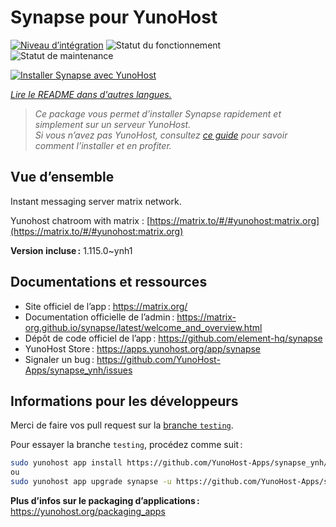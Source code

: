 <!--
Nota bene : ce README est automatiquement généré par <https://github.com/YunoHost/apps/tree/master/tools/readme_generator>
Il NE doit PAS être modifié à la main.
-->

# Synapse pour YunoHost

[![Niveau d’intégration](https://dash.yunohost.org/integration/synapse.svg)](https://ci-apps.yunohost.org/ci/apps/synapse/) ![Statut du fonctionnement](https://ci-apps.yunohost.org/ci/badges/synapse.status.svg) ![Statut de maintenance](https://ci-apps.yunohost.org/ci/badges/synapse.maintain.svg)

[![Installer Synapse avec YunoHost](https://install-app.yunohost.org/install-with-yunohost.svg)](https://install-app.yunohost.org/?app=synapse)

*[Lire le README dans d'autres langues.](./ALL_README.md)*

> *Ce package vous permet d’installer Synapse rapidement et simplement sur un serveur YunoHost.*  
> *Si vous n’avez pas YunoHost, consultez [ce guide](https://yunohost.org/install) pour savoir comment l’installer et en profiter.*

## Vue d’ensemble

Instant messaging server matrix network.

Yunohost chatroom with matrix : [https://matrix.to/#/#yunohost:matrix.org](https://matrix.to/#/#yunohost:matrix.org)


**Version incluse :** 1.115.0~ynh1
## Documentations et ressources

- Site officiel de l’app : <https://matrix.org/>
- Documentation officielle de l’admin : <https://matrix-org.github.io/synapse/latest/welcome_and_overview.html>
- Dépôt de code officiel de l’app : <https://github.com/element-hq/synapse>
- YunoHost Store : <https://apps.yunohost.org/app/synapse>
- Signaler un bug : <https://github.com/YunoHost-Apps/synapse_ynh/issues>

## Informations pour les développeurs

Merci de faire vos pull request sur la [branche `testing`](https://github.com/YunoHost-Apps/synapse_ynh/tree/testing).

Pour essayer la branche `testing`, procédez comme suit :

```bash
sudo yunohost app install https://github.com/YunoHost-Apps/synapse_ynh/tree/testing --debug
ou
sudo yunohost app upgrade synapse -u https://github.com/YunoHost-Apps/synapse_ynh/tree/testing --debug
```

**Plus d’infos sur le packaging d’applications :** <https://yunohost.org/packaging_apps>
